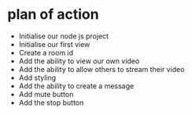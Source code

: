 # plan of action

- Initialise our node js project
- Initialise our first view
- Create a room id
- Add the ability to view our own video
- Add the ability to allow others to stream their video
- Add styling
- Add the ability to create a message
- Add mute button
- Add the stop button
